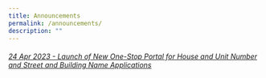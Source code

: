 ```yaml
---
title: Announcements
permalink: /announcements/
description: ""
---
```

<h6><a href="/circulars/2023-01/">24 Apr 2023 - Launch of New One-Stop Portal for House and Unit Number and Street and Building Name Applications</a></h6>